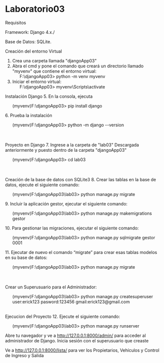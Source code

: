 # Laboratorio03
<p>Requisitos</p>
<p>Framework: Django 4.x./<p>
<p>Base de Datos: SQLite.</p>


Creación del entorno Virtual
1. Crea una carpeta llamada "djangoApp03"
2. Abra el cmd y pone el comando que creará un directorio llamado "myvenv" que contiene el entorno virtual:
   <ul>F:\djangoApp03> python -m venv myvenv</ul>
3. Iniciar el entorno virtual:
   <ul>F:\djangoApp03> myvenv\Scripts\activate</ul>

   
Instalación Django
5. En la consola, ejecuta
   <ul>(myvenv)F:\djangoApp03> pip install django</ul>
6. Prueba la instalación
   <ul>(myvenv)F:\djangoApp03> python -m django --version</ul>
<br>
<br>  
Proyecto en Django
7. Ingrese a la carpeta de "lab03" Descargada anteriormente y puesto dentro de la carpeta "djangoApp03"
   <ul>(myvenv)F:\djangoApp03> cd lab03</ul>
<br>
<br>
Creación de la base de datos con SQLite3
8. Crear las tablas en la base de datos, ejecute el siguiente comando:
   <ul>(myvenv)F:\djangoApp03\lab03> python manage.py migrate</ul>
9. Incluir la aplicación gestor, ejecutar el siguiente comando:
   <ul>(myvenv)F:\djangoApp03\lab03> python manage.py makemigrations gestor</ul>
10. Para gestionar las migraciones, ejecutar el siguiente comando:
   <ul>(myvenv)F:\djangoApp03\lab03> python manage.py sqlmigrate gestor 0001</ul>
11. Ejecutar de nuevo el comando “migrate” para crear esas tablas modelos en su base de datos:
   <ul>(myvenv)F:\djangoApp03\lab03> python manage.py migrate</ul>
<br>
<br>
Crear un Superusuario para el Administrador:
   <ul>(myvenv)F:\djangoApp03\lab03> python manage.py createsuperuser
     user:erick123
     pasword:123456
     gmail:erick123@gmail.com</ul>
     <br>
Ejecucion del Proyecto
12. Ejecute el siguiente comando:
   <ul>(myvenv)F:\djangoApp03\lab03> python manage.py runserver</ul>



Abre tu navegador y ve a http://127.0.0.1:8000/admin/ para acceder al administrador de Django. Inicia sesión con el superusuario que creaste

Ve a http://127.0.0.1:8000/lista/ para ver los Propietarios, Vehículos y  Control de Ingreso y Salida



